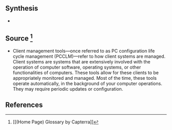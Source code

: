 ## Synthesis
- 
## Source [^1]
- Client management tools—once referred to as PC configuration life cycle management (PCCLM)—refer to how client systems are managed. Client systems are systems that are extensively involved with the operation of computer software, operating systems, or other functionalities of computers. These tools allow for these clients to be appropriately monitored and managed. Most of the time, these tools operate automatically, in the background of your computer operations. They may require periodic updates or configuration.
## References

[^1]: [[(Home Page) Glossary by Capterra]]